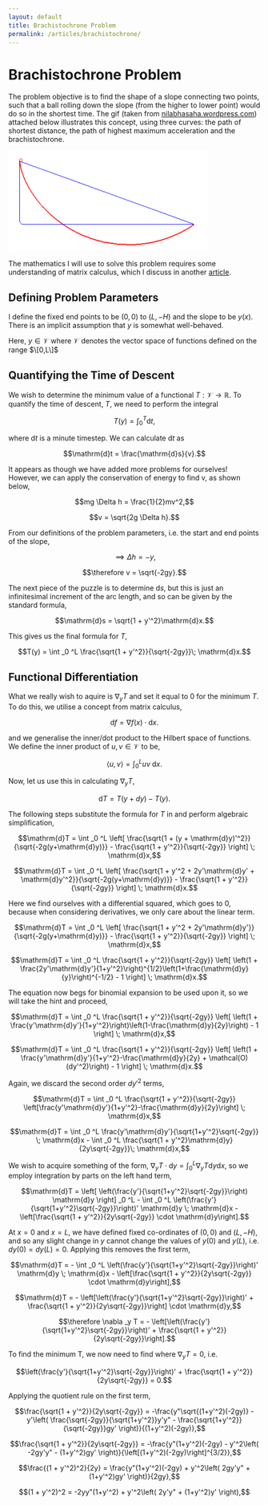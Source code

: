 ```yaml
---
layout: default
title: Brachistochrone Problem
permalink: /articles/brachistochrone/
---
```


# Brachistochrone Problem

The problem objective is to find the shape of a slope connecting two points, such that a ball rolling down the slope (from the higher to lower point) would do so in the shortest time. The gif (taken from <a href="https://nilabhasaha.wordpress.com/2019/02/24/a-tour-through-some-curves-part-1-the-brachistochrone-problem/">nilabhasaha.wordpress.com</a>) attached below illustrates this concept, using three curves: the path of shortest distance, the path of highest maximum acceleration and the brachistochrone.

<img src="/files/brachistochrone.gif" alt="" width="400" height="200"/>

The mathematics I will use to solve this problem requires some understanding of matrix calculus, which I discuss in another <a href="/articles/matrixcalc/">article</a>.

## Defining Problem Parameters

I define the fixed end points to be $(0,0)$ to $(L,-H)$ and the slope to be $y(x)$. There is an implicit assumption that $y$ is somewhat well-behaved.

Here, $y \in \mathcal{V}$ where $\mathcal{V}$ denotes the vector space of functions defined on the range $\[0,L\]$

## Quantifying the Time of Descent

We wish to determine the minimum value of a functional $T: \mathcal{V} \rightarrow \mathbb{R}$.
To quantify the time of descent, $T$, we need to perform the integral

$$T(y) = \int _0 ^T \mathrm{d}t,$$

where $\mathrm{d}t$ is a minute timestep. We can calculate $\mathrm{d}t$ as

$$\mathrm{d}t = \frac{\mathrm{d}s}{v}.$$

It appears as though we have added more problems for ourselves! However, we can apply the conservation of energy to find v, as shown below,

$$mg \Delta h = \frac{1}{2}mv^2,$$

$$v = \sqrt{2g \Delta h}.$$

From our definitions of the problem parameters, i.e. the start and end points of the slope,

$$\implies \Delta h = -y,$$

$$\therefore v = \sqrt{-2gy}.$$

The next piece of the puzzle is to determine $\mathrm{d}s$, but this is just an infinitesimal increment of the arc length, and so can be given by the standard formula,

$$\mathrm{d}s = \sqrt{1 + y'^2}\mathrm{d}x.$$

This gives us the final formula for $T$,

$$T(y) = \int _0 ^L \frac{\sqrt{1 + y'^2}}{\sqrt{-2gy}}\; \mathrm{d}x.$$

## Functional Differentiation

What we really wish to aquire is $\nabla _y T$ and set it equal to 0 for the minimum $T$. To do this, we utilise a concept from matrix calculus,

$$\mathrm{d}f = \nabla f(x) \cdot \mathrm{d}x.$$

and we generalise the inner/dot product to the Hilbert space of functions. We define the inner product of $u,v \in \mathcal{V}$ to be,

$$\langle u,v \rangle = \int _0 ^L uv\; \mathrm{d}x.$$

Now, let us use this in calculating $\nabla _y T$,

$$\mathrm{d}T = T(y+dy) - T(y).$$

The following steps substitute the formula for $T$ in and perform algebraic simplification,

$$\mathrm{d}T = \int _0 ^L \left[ \frac{\sqrt{1 + (y + \mathrm{d}y)'^2}}{\sqrt{-2g(y+\mathrm{d}y)}} - \frac{\sqrt{1 + y'^2}}{\sqrt{-2gy}} \right] \; \mathrm{d}x,$$

$$\mathrm{d}T = \int _0 ^L \left[ \frac{\sqrt{1 + y'^2 + 2y'\mathrm{d}y' + \mathrm{d}y'^2}}{\sqrt{-2g(y+\mathrm{d}y)}} - \frac{\sqrt{1 + y'^2}}{\sqrt{-2gy}} \right] \; \mathrm{d}x.$$

Here we find ourselves with a differential squared, which goes to 0, because when considering derivatives, we only care about the linear term.

$$\mathrm{d}T = \int _0 ^L \left[ \frac{\sqrt{1 + y'^2 + 2y'\mathrm{d}y'}}{\sqrt{-2g(y+\mathrm{d}y)}} - \frac{\sqrt{1 + y'^2}}{\sqrt{-2gy}} \right] \; \mathrm{d}x,$$

$$\mathrm{d}T = \int _0 ^L \frac{\sqrt{1 + y'^2}}{\sqrt{-2gy}} \left[ \left(1 + \frac{2y'\mathrm{d}y'}{1+y'^2}\right)^{1/2}\left(1+\frac{\mathrm{d}y}{y}\right)^{-1/2} - 1 \right] \; \mathrm{d}x.$$

The equation now begs for binomial expansion to be used upon it, so we will take the hint and proceed,

$$\mathrm{d}T = \int _0 ^L \frac{\sqrt{1 + y'^2}}{\sqrt{-2gy}} \left[ \left(1 + \frac{y'\mathrm{d}y'}{1+y'^2}\right)\left(1-\frac{\mathrm{d}y}{2y}\right) - 1 \right] \; \mathrm{d}x,$$

$$\mathrm{d}T = \int _0 ^L \frac{\sqrt{1 + y'^2}}{\sqrt{-2gy}} \left[ \left(1 + \frac{y'\mathrm{d}y'}{1+y'^2}-\frac{\mathrm{d}y}{2y} + \mathcal(O)(dy'^2)\right) - 1 \right] \; \mathrm{d}x.$$

Again, we discard the second order $dy'^2$ terms,

$$\mathrm{d}T = \int _0 ^L \frac{\sqrt{1 + y'^2}}{\sqrt{-2gy}} \left[\frac{y'\mathrm{d}y'}{1+y'^2}-\frac{\mathrm{d}y}{2y}\right] \; \mathrm{d}x,$$

$$\mathrm{d}T = \int _0 ^L \frac{y'\mathrm{d}y'}{\sqrt{1+y'^2}\sqrt{-2gy}} \; \mathrm{d}x - \int _0 ^L \frac{\sqrt{1 + y'^2}\mathrm{d}y}{2y\sqrt{-2gy}}\; \mathrm{d}x,$$

We wish to acquire something of the form, $\nabla _y T \cdot \mathrm{d}y = \int _0 ^L \nabla _y T \mathrm{d}y \mathrm{d}x$, so we employ integration by parts on the left hand term,

$$\mathrm{d}T = \left[ \left(\frac{y'}{\sqrt{1+y'^2}\sqrt{-2gy}}\right) \mathrm{d}y \right] _0 ^L - \int _0 ^L \left(\frac{y'}{\sqrt{1+y'^2}\sqrt{-2gy}}\right)' \mathrm{d}y \; \mathrm{d}x - \left[\frac{\sqrt{1 + y'^2}}{2y\sqrt{-2gy}} \cdot \mathrm{d}y\right].$$

At $x = 0$ and $x = L$, we have defined fixed co-ordinates of $(0,0)$ and $(L,-H)$, and so any slight change in $y$ cannot change the values of $y(0)$ and $y(L)$, i.e. $dy(0) = dy(L) = 0$. Applying this removes the first term,

$$\mathrm{d}T = - \int _0 ^L \left(\frac{y'}{\sqrt{1+y'^2}\sqrt{-2gy}}\right)' \mathrm{d}y \; \mathrm{d}x - \left[\frac{\sqrt{1 + y'^2}}{2y\sqrt{-2gy}} \cdot \mathrm{d}y\right],$$

$$\mathrm{d}T = - \left[\left(\frac{y'}{\sqrt{1+y'^2}\sqrt{-2gy}}\right)' + \frac{\sqrt{1 + y'^2}}{2y\sqrt{-2gy}}\right] \cdot \mathrm{d}y,$$

$$\therefore \nabla _y T = - \left[\left(\frac{y'}{\sqrt{1+y'^2}\sqrt{-2gy}}\right)' + \frac{\sqrt{1 + y'^2}}{2y\sqrt{-2gy}}\right].$$

To find the minimum T, we now need to find where $\nabla _y T = 0$, i.e.

$$\left(\frac{y'}{\sqrt{1+y'^2}\sqrt{-2gy}}\right)' + \frac{\sqrt{1 + y'^2}}{2y\sqrt{-2gy}} = 0.$$

Applying the quotient rule on the first term,

$$\frac{\sqrt{1 + y'^2}}{2y\sqrt{-2gy}} = -\frac{y"\sqrt{(1+y'^2)(-2gy)} - y'\left( \frac{\sqrt{-2gy}}{\sqrt{1+y'^2}}y'y" - \frac{\sqrt{1+y'^2}}{\sqrt{-2gy}}gy' \right)}{(1+y'^2)(-2gy)},$$

$$\frac{\sqrt{1 + y'^2}}{2y\sqrt{-2gy}} = -\frac{y"(1+y'^2)(-2gy) - y'^2\left( -2gy'y" - (1+y'^2)gy' \right)}{\left[(1+y'^2)(-2gy)\right]^{3/2}},$$

$$\frac{(1 + y'^2)^2}{2y} = \frac{y"(1+y'^2)(-2gy) + y'^2\left( 2gy'y" + (1+y'^2)gy' \right)}{2gy},$$

$$(1 + y'^2)^2 = -2yy"(1+y'^2) + y'^2\left( 2y'y" + (1+y'^2)y' \right),$$

